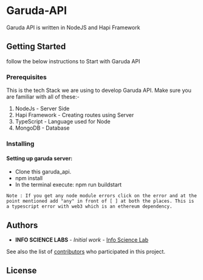 # Garuda-API
Garuda API is written in NodeJS and Hapi Framework

## Getting Started

follow the below instructions to Start with Garuda API

### Prerequisites
This is the tech Stack we are using to develop Garuda API. Make sure you are familiar with all of these:-
1. NodeJs - Server Side
2. Hapi Framework - Creating routes using Server
3. TypeScript - Language used for Node
4. MongoDB - Database



### Installing
#### Setting up garuda server:
* Clone this  garuda_api.
* npm install
* In the terminal execute: npm run buildstart

```
Note : If you get any node module errors click on the error and at the point mentioned add "any" in front of [ ] at both the places. This is a typescript error with web3 which is an ethereum dependency.
```


## Authors

* **INFO SCIENCE LABS** - *Initial work* - [Info Science Lab](https://github.com/Infosciencelabsdev)

See also the list of [contributors](https://github.com/Infosciencelabsdev/Garuda/graphs/contributors) who participated in this project.

## License

